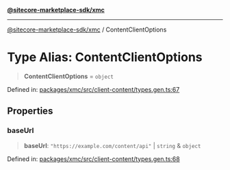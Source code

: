 [**@sitecore-marketplace-sdk/xmc**](../README.md)

***

[@sitecore-marketplace-sdk/xmc](../README.md) / ContentClientOptions

# Type Alias: ContentClientOptions

> **ContentClientOptions** = `object`

Defined in: [packages/xmc/src/client-content/types.gen.ts:67](https://github.com/Sitecore/sitecore-marketplace-sdk/blob/af886e6134b8d1079ef5b8ef70b7eb2f1d9c8aeb/packages/xmc/src/client-content/types.gen.ts#L67)

## Properties

### baseUrl

> **baseUrl**: `"https://example.com/content/api"` \| `string` & `object`

Defined in: [packages/xmc/src/client-content/types.gen.ts:68](https://github.com/Sitecore/sitecore-marketplace-sdk/blob/af886e6134b8d1079ef5b8ef70b7eb2f1d9c8aeb/packages/xmc/src/client-content/types.gen.ts#L68)
